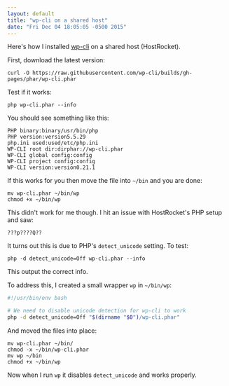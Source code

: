 ```yaml
---
layout: default
title: "wp-cli on a shared host"
date: "Fri Dec 04 18:05:05 -0500 2015"
---
```


Here's how I installed [wp-cli](http://wp-cli.org/) on a shared host (HostRocket).

First, download the latest version:

```
curl -O https://raw.githubusercontent.com/wp-cli/builds/gh-pages/phar/wp-cli.phar
```

Test if it works:

```
php wp-cli.phar --info
```

You should see something like this:

```
PHP binary:binary/usr/bin/php
PHP version:version5.5.29
php.ini used:used/etc/php.ini
WP-CLI root dir:dirphar://wp-cli.phar
WP-CLI global config:config
WP-CLI project config:config
WP-CLI version:version0.21.1
```

If this works for you then move the file into `~/bin` and you are done:

```
mv wp-cli.phar ~/bin/wp
chmod +x ~/bin/wp
```

This didn't work for me though. I hit an issue with HostRocket's PHP setup and saw:

```
???p????Q??
```

It turns out this is due to PHP's `detect_unicode` setting. To test:

```
php -d detect_unicode=Off wp-cli.phar --info
```

This output the correct info.

To address this, I created a small wrapper `wp` in `~/bin/wp`:

```sh
#!/usr/bin/env bash

# We need to disable unicode detection for wp-cli to work
php -d detect_unicode=Off "$(dirname "$0")/wp-cli.phar"
```

And moved the files into place:

```
mv wp-cli.phar ~/bin/
chmod -x ~/bin/wp-cli.phar
mv wp ~/bin
chmod +x ~/bin/wp
```

Now when I run `wp` it disables `detect_unicode` and works properly.
